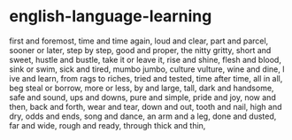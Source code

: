 # english-language-learning

first and foremost,
time and time again, 
loud and clear, 
part and parcel, 
sooner or later, 
step by step, 
good and proper, 
the nitty gritty, 
short and sweet, 
hustle and bustle, 
take it or leave it, 
rise and shine, 
flesh and blood, 
sink or swim, 
sick and tired, 
mumbo jumbo, 
culture vulture, 
wine and dine, l
ive and learn, 
from rags to riches, 
tried and tested, 
time after time, 
all in all, 
beg steal or borrow, 
more or less, 
by and large, 
tall, dark and handsome, 
safe and sound, 
ups and downs, 
pure and simple, 
pride and joy, 
now and then, 
back and forth, 
wear and tear, 
down and out, 
tooth and nail, 
high and dry, 
odds and ends, 
song and dance, 
an arm and a leg, 
done and dusted, 
far and wide, 
rough and ready, 
through thick and thin,﻿
